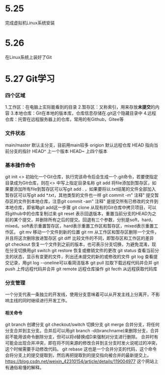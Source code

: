 # 5.25
完成虚拟机Linux系统安装
# 5.26
在Linux系统上装好了Git
# 5.27 Git学习
### 四个区域
1.工作区：在电脑上实际能看到的目录
2.暂存区：又称索引，用来存放**未提交**的内容
3.本地仓库：Git在本地的版本库，仓库信息存储在.git这个隐藏目录中
4.远程仓库：托管在远程服务器上的仓库，常用的有Github，Gitee等
### 文件状态
main/master  默认主分支，目前用main较多
origion  默认远程仓库
HEAD  指向当前分支的指针
HEAD^  上一个版本
HEAD~  上四个版本
### 基本操作命令
git init <> 
初始化一个Git仓库，执行完该命令后会生成一个.git命令，若要使指定目录成为Git仓库，则在<>
中写上指定目录名称
git add <file>
将file添加到暂存区，如果要添加所有file到暂存区可以写git add . ，如果要将以.txt结尾的文件全部加入暂存区可以写git add *.txt，其他类型的文件也一样
git commit -m" 注释"
提交暂存区的文件到本地仓库，注意git commit -am" 注释" 是提交所有已修改的文件到本地仓库，即省略git add这一步骤
git clone
从现有的Git仓库中拷贝项目，可以将github中的仓库复制过来
git reset
表示回退版本，重置当前分支的HEAD为之前的某个提交，并删除所有之后的提交。回退有三个参数，分别是soft，hard，mixed。soft表示重置暂存区，hard表示重置工作区和暂存区，mixed表示重置工作区。
git mv <file> <new-file>
移动一个文件到新的位置
git rm <file>
从工作区和暂存区删除一个文件，并且将这次删除放进暂存区
git diff
比较文件的不同，即暂存区和工作区的差异
git checkout <file> <commit-id>
恢复一个文件到之前的版本，也可表示分支切换，为避免混淆，现在分支切换用git switch
git restore
恢复或撤销文件的更改
git status
查看当前分支的状态，显示有变更的文件，列出还未提交的新的或修改的文件
git log 
查看提交记录，用git log --oneline可以看简洁版本
git pull
拉取下载远程代码并合并
git push
上传远程代码并合并
git remote
远程仓库操作
git fecth
从远程获取代码库
### 分支管理
一个分支代表一条独立的开发线，使用分支意味着可以从开发主线上分离开，不影响主线的同时继续进行开发工作。
#### 相关命令
git branch <branchname>
创建分支
git checkout/switch <branchname>
切换分支
git merge
合并分支，将任何分支合并到主分支。合并后可以用git branch -d(branchname)来删除分支，合并前不能用该命令删除分支，但可以将d替换成D来强制对分支进行删除。
合并时有可能会出现合并冲突，即在将不同来源的修改合并到主分支时发火说呢过的冲突，这个时候需要手动修改代码。
git rebase
这也是一个合并分支的代码，这个命令会将分支上的提交提取到，然后再把提取到的提交指向被合并的最新提交上。https://blog.csdn.net/weixin_42310154/article/details/119004977 这个网站上有通俗易懂的解释。



